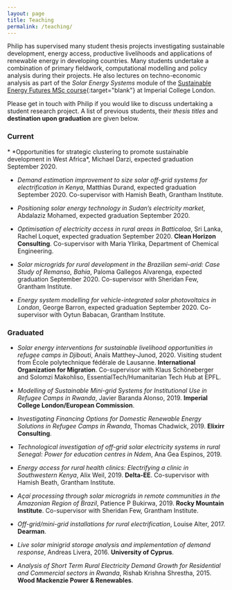 ```yaml
---
layout: page
title: Teaching
permalink: /teaching/
---
```

Philip has supervised many student thesis projects investigating sustainable development, energy access, productive livelihoods and applications of renewable energy in developing countries. Many students undertake a combination of primary fieldwork, computational modelling and policy analysis during their projects. He also lectures on techno-economic analysis as part of the *Solar Energy Systems* module of the [Sustainable Energy Futures MSc course](https://www.imperial.ac.uk/study/pg/mechanical-engineering/sustainable-energy-futures/){:target="blank"} at Imperial College London.

Please get in touch with Philip if you would like to discuss undertaking a student research project. A list of previous students, their *thesis titles* and **destination upon graduation** are given below.

<h3> Current </h3>
* *Opportunities for strategic clustering to promote sustainable development in West Africa*, Michael Darzi, expected graduation September 2020.

* *Demand estimation improvement to size solar off-grid systems for electrification in Kenya*, Matthias Durand, expected graduation September 2020. Co-supervisor with Hamish Beath, Grantham Institute.

* *Positioning solar energy technology in Sudan’s electricity market*, Abdalaziz Mohamed, expected graduation September 2020.

* *Optimisation of electricity access in rural areas in Batticaloa*, Sri Lanka, Rachel Loquet, expected graduation September 2020. **Clean Horizon Consulting**. Co-supervisor with Maria Ylirika, Department of Chemical Engineering.

* *Solar microgrids for rural development in the Brazilian semi-arid: Case Study of Remanso, Bahia*, Paloma Gallegos Alvarenga, expected graduation September 2020. Co-supervisor with Sheridan Few, Grantham Institute.

* *Energy system modelling for vehicle-integrated solar photovoltaics in London*, George Barron, expected graduation September 2020. Co-supervisor with Oytun Babacan, Grantham Institute.

<h3> Graduated </h3>

* *Solar energy interventions for sustainable livelihood opportunities in refugee camps in Djibouti*, Anaïs Matthey-Junod, 2020. Visiting student from École polytechnique fédérale de Lausanne. **International Organization for Migration**. Co-supervisor with Klaus Schöneberger and Solomzi Makohliso, EssentialTech/Humanitarian Tech Hub at EPFL.

* *Modelling of Sustainable Mini-grid Systems for Institutional Use in Refugee Camps in Rwanda*, Javier Baranda Alonso, 2019. **Imperial College London/European Commission**.

* *Investigating Financing Options for Domestic Renewable Energy Solutions in Refugee Camps in Rwanda*, Thomas Chadwick, 2019. **Elixirr Consulting**.

* *Technological investigation of off-grid solar electricity systems in rural Senegal: Power for education centres in Ndem*, Ana Gea Espinos, 2019.

* *Energy access for rural health clinics: Electrifying a clinic in Southwestern Kenya*, Alix Weil, 2019. **Delta-EE**. Co-supervisor with Hamish Beath, Grantham Institute.

* *Açaí processing through solar microgrids in remote communities in the Amazonian Region of Brazil*, Patience P Bukirwa, 2019. **Rocky Mountain Institute**. Co-supervisor with Sheridan Few, Grantham Institute.

* *Off-grid/mini-grid installations for rural electrification*, Louise Alter, 2017. **Dearman**.

* *Live solar minigrid storage analysis and implementation of demand response*, Andreas Livera, 2016. **University of Cyprus**.

* *Analysis of Short Term Rural Electricity Demand Growth for Residential and Commercial sectors in Rwanda*, Rishab Krishna Shrestha, 2015. **Wood Mackenzie Power & Renewables**.
